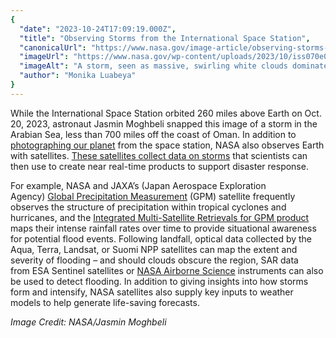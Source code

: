 ```yaml
---
{
  "date": "2023-10-24T17:09:19.000Z",
  "title": "Observing Storms from the International Space Station",
  "canonicalUrl": "https://www.nasa.gov/image-article/observing-storms-from-the-international-space-station/",
  "imageUrl": "https://www.nasa.gov/wp-content/uploads/2023/10/iss070e007626orig.jpg",
  "imageAlt": "A storm, seen as massive, swirling white clouds dominates this image of Earth from the International Space Station. Peeking out from underneath the clouds and at the storm's edges is the deep blue of the Arabian Sea. In the background (top of image) is the curve of Earth, bordered by the darkness of space.",
  "author": "Monika Luabeya"
}
---
```


While the International Space Station orbited 260 miles above Earth on Oct. 20, 2023, astronaut Jasmin Moghbeli snapped this image of a storm in the Arabian Sea, less than 700 miles off the coast of Oman. In addition to [photographing our planet](https://eol.jsc.nasa.gov/) from the space station, NASA also observes Earth with satellites. [These satellites collect data on storms](https://appliedsciences.nasa.gov/what-we-do/disasters/disasters-activations/tropical-storm-elsa-2021) that scientists can then use to create near real-time products to support disaster response.

For example, NASA and JAXA’s (Japan Aerospace Exploration Agency) [Global Precipitation Measurement](https://gpm.nasa.gov/missions/GPM) (GPM) satellite frequently observes the structure of precipitation within tropical cyclones and hurricanes, and the [Integrated Multi-Satellite Retrievals for GPM product](https://gpm.nasa.gov/data/imerg) maps their intense rainfall rates over time to provide situational awareness for potential flood events. Following landfall, optical data collected by the Aqua, Terra, Landsat, or Suomi NPP satellites can map the extent and severity of flooding – and should clouds obscure the region, SAR data from ESA Sentinel satellites or [NASA Airborne Science](https://airbornescience.nasa.gov/) instruments can also be used to detect flooding. In addition to giving insights into how storms form and intensify, NASA satellites also supply key inputs to weather models to help generate life-saving forecasts.

_Image Credit: NASA/Jasmin Moghbeli_
